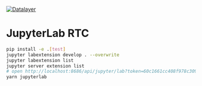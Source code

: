 [![Datalayer](https://assets.datalayer.design/datalayer-25.svg)](https://datalayer.io)

# JupyterLab RTC

```bash
pip install -e .[test]
jupyter labextension develop . --overwrite
jupyter labextension list
jupyter server extension list
# open http://localhost:8686/api/jupyter/lab?token=60c1661cc408f978c309d04157af55c9588ff9557c9380e4fb50785750703da6
yarn jupyterlab
```
